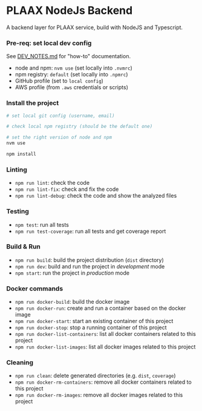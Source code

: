 # PLAAX NodeJs Backend

A backend layer for PLAAX service, build with NodeJS and Typescript.

### Pre-req: set local dev config
See [DEV_NOTES.md](docs%2FDEV_NOTES.md) for "how-to" documentation.
- node and npm: `nvm use` (set locally into `.nvmrc`)
- npm registry: `default` (set locally into `.npmrc`)
- GitHub profile (set to `local config`)
- AWS profile (from `.aws` credentials or scripts)


### Install the project
```bash
# set local git config (username, email)

# check local npm registry (should be the default one)

# set the right version of node and npm
nvm use

npm install 
```

### Linting
* `npm run lint`: check the code
* `npm run lint-fix`: check and fix the code
* `npm run lint-debug`: check the code and show the analyzed files

### Testing
* `npm test`: run all tests
* `npm run test-coverage`: run all tests and get coverage report

### Build & Run
* `npm run build`: build the project distribution (`dist` directory)
* `npm run dev`: build and run the project in _development_ mode
* `npm start`: run the project in _production_ mode

### Docker commands
* `npm run docker-build`: build the docker image
* `npm run docker-run`: create and run a container based on the docker image
* `npm run docker-start`: start an existing container of this project
* `npm run docker-stop`: stop a running container of this project
* `npm run docker-list-containers`: list all docker containers related to this project
* `npm run docker-list-images`: list all docker images related to this project

### Cleaning
* `npm run clean`: delete generated directories (e.g. `dist`, `coverage`)
* `npm run docker-rm-containers`: remove all docker containers related to this project
* `npm run docker-rm-images`: remove all docker images related to this project
